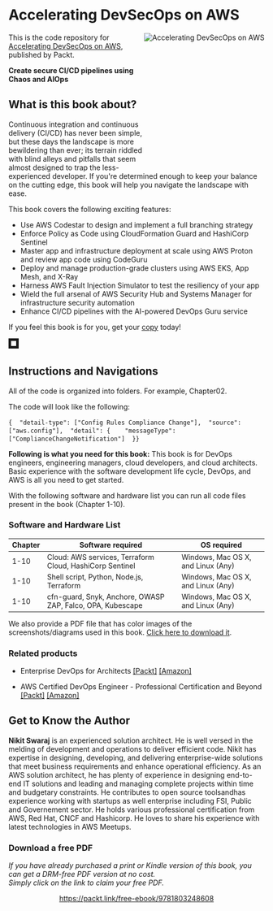 # Accelerating DevSecOps on AWS

<a href="https://www.packtpub.com/product/accelerating-devsecops-on-aws/9781803248608?utm_source=github&utm_medium=repository&utm_campaign=9781803248608"><img src="https://static.packt-cdn.com/products/9781803248608/cover/smaller" alt="Accelerating DevSecOps on AWS" height="256px" align="right"></a>

This is the code repository for [Accelerating DevSecOps on AWS](https://www.packtpub.com/product/accelerating-devsecops-on-aws/9781803248608?utm_source=github&utm_medium=repository&utm_campaign=9781803248608), published by Packt.

**Create secure CI/CD pipelines using Chaos and AIOps**

## What is this book about?
Continuous integration and continuous delivery (CI/CD) has never been simple, but these days the landscape is more bewildering than ever; its terrain riddled with blind alleys and pitfalls that seem almost designed to trap the less-experienced developer. If you're determined enough to keep your balance on the cutting edge, this book will help you navigate the landscape with ease. 

This book covers the following exciting features:

* Use AWS Codestar to design and implement a full branching strategy
* Enforce Policy as Code using CloudFormation Guard and HashiCorp Sentinel
* Master app and infrastructure deployment at scale using AWS Proton and review app code using CodeGuru
* Deploy and manage production-grade clusters using AWS EKS, App Mesh, and X-Ray
* Harness AWS Fault Injection Simulator to test the resiliency of your app
* Wield the full arsenal of AWS Security Hub and Systems Manager for infrastructure security automation
* Enhance CI/CD pipelines with the AI-powered DevOps Guru service

If you feel this book is for you, get your [copy](https://www.amazon.com/dp/1803248602) today!

<a href="https://www.packtpub.com/?utm_source=github&utm_medium=banner&utm_campaign=GitHubBanner"><img src="https://raw.githubusercontent.com/PacktPublishing/GitHub/master/GitHub.png" 
alt="https://www.packtpub.com/" border="5" /></a>

## Instructions and Navigations
All of the code is organized into folders. For example, Chapter02.

The code will look like the following:
```
{  "detail-type": ["Config Rules Compliance Change"],  "source": ["aws.config"],  "detail": {    "messageType": ["ComplianceChangeNotification"]  }}
```

**Following is what you need for this book:**
This book is for DevOps engineers, engineering managers, cloud developers, and cloud architects. Basic experience with the software development life cycle, DevOps, and AWS is all you need to get started.

With the following software and hardware list you can run all code files present in the book (Chapter 1-10).
### Software and Hardware List
| Chapter | Software required | OS required |
| -------- | ------------------------------------ | ----------------------------------- |
| 1-10 | Cloud: AWS services, Terraform Cloud, HashiCorp Sentinel | Windows, Mac OS X, and Linux (Any) |
| 1-10 | Shell script, Python, Node.js, Terraform | Windows, Mac OS X, and Linux (Any) |
| 1-10 | cfn-guard, Snyk, Anchore, OWASP ZAP, Falco, OPA, Kubescape | Windows, Mac OS X, and Linux (Any) |

We also provide a PDF file that has color images of the screenshots/diagrams used in this book. [Click here to download it]( https://static.packt-cdn.com/downloads/9781803248608_ColorImages.pdf).

### Related products
* Enterprise DevOps for Architects [[Packt]](https://www.packtpub.com/product/enterprise-devops-for-architects/9781801812153?utm_source=github&utm_medium=repository&utm_campaign=9781801812153) [[Amazon]](https://www.amazon.com/dp/1801812152)

* AWS Certified DevOps Engineer - Professional Certification and Beyond [[Packt]](https://www.packtpub.com/product/aws-certified-devops-engineer-professional-certification-and-beyond/9781801074452?utm_source=github&utm_medium=repository&utm_campaign=9781801074452) [[Amazon]](https://www.amazon.com/dp/1801074453)

## Get to Know the Author
**Nikit Swaraj**
is an experienced solution architect. He is well versed in the melding of development and operations to deliver efficient code. Nikit has expertise in designing, developing, and delivering enterprise-wide solutions that meet business requirements and enhance operational efficiency. As an AWS solution architect, he has plenty of experience in designing end-to-end IT solutions and leading and managing complete projects within time and budgetary constraints. He contributes to open source toolsandhas experience working with startups as well enterprise including FSI, Public and Governement sector. He holds various professional certification from AWS, Red Hat, CNCF and Hashicorp. He loves to share his experience with latest technologies in AWS Meetups.
### Download a free PDF

 <i>If you have already purchased a print or Kindle version of this book, you can get a DRM-free PDF version at no cost.<br>Simply click on the link to claim your free PDF.</i>
<p align="center"> <a href="https://packt.link/free-ebook/9781803248608">https://packt.link/free-ebook/9781803248608 </a> </p>